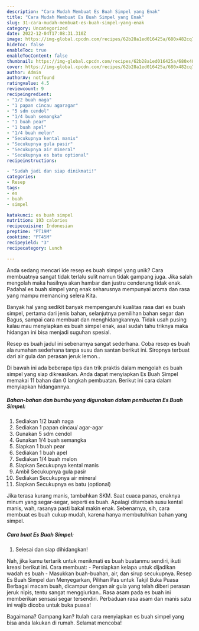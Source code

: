 ```yaml
---
description: "Cara Mudah Membuat Es Buah Simpel yang Enak"
title: "Cara Mudah Membuat Es Buah Simpel yang Enak"
slug: 31-cara-mudah-membuat-es-buah-simpel-yang-enak
category: Uncategorized
date: 2022-12-04T17:08:31.310Z
image: https://img-global.cpcdn.com/recipes/62b28a1ed016425a/680x482cq70/es-buah-simpel-foto-resep-utama.jpg
hideToc: false
enableToc: true
enableTocContent: false
thumbnail: https://img-global.cpcdn.com/recipes/62b28a1ed016425a/680x482cq70/es-buah-simpel-foto-resep-utama.jpg
cover: https://img-global.cpcdn.com/recipes/62b28a1ed016425a/680x482cq70/es-buah-simpel-foto-resep-utama.jpg
author: Admin
authorAv: notfound
ratingvalue: 4.5
reviewcount: 9
recipeingredient:
- "1/2 buah naga"
- "1 papan cincau agaragar"
- "5 sdm cendol"
- "1/4 buah semangka"
- "1 buah pear"
- "1 buah apel"
- "1/4 buah melon"
- "Secukupnya kental manis"
- "Secukupnya gula pasir"
- "Secukupnya air mineral"
- "Secukupnya es batu optional"
recipeinstructions:

- "Sudah jadi dan siap dinikmati!"
categories:
- Resep
tags:
- es
- buah
- simpel

katakunci: es buah simpel 
nutrition: 193 calories
recipecuisine: Indonesian
preptime: "PT19M"
cooktime: "PT45M"
recipeyield: "3"
recipecategory: Lunch

---
```





Anda sedang mencari ide resep es buah simpel yang unik? Cara membuatnya sangat tidak terlalu sulit namun tidak gampang juga. Jika salah mengolah maka hasilnya akan hambar dan justru cenderung tidak enak. Padahal es buah simpel yang enak seharusnya mempunyai aroma dan rasa yang mampu memancing selera Kita.





Banyak hal yang sedikit banyak mempengaruhi kualitas rasa dari es buah simpel, pertama dari jenis bahan, selanjutnya pemilihan bahan segar dan Bagus, sampai cara membuat dan menghidangkannya. Tidak usah pusing kalau mau menyiapkan es buah simpel enak,      asal sudah tahu triknya maka hidangan ini bisa menjadi suguhan spesial.














Resep es buah jadul ini sebenarnya sangat sederhana. Coba resep es buah ala rumahan sederhana tanpa susu dan santan berikut ini. Siropnya terbuat dari air gula dan perasan jeruk lemon..






Di bawah ini ada beberapa tips dan trik praktis dalam mengolah es buah simpel yang siap dikreasikan. Anda dapat menyiapkan Es Buah Simpel memakai 11 bahan dan 0 langkah pembuatan. Berikut ini cara dalam menyiapkan hidangannya.

<!--inarticleads1-->

##### Bahan-bahan dan bumbu yang digunakan dalam pembuatan Es Buah Simpel:

1. Sediakan 1/2 buah naga
1. Sediakan 1 papan cincau/ agar-agar
1. Gunakan 5 sdm cendol
1. Gunakan 1/4 buah semangka
1. Siapkan 1 buah pear
1. Sediakan 1 buah apel
1. Sediakan 1/4 buah melon
1. Siapkan Secukupnya kental manis
1. Ambil Secukupnya gula pasir
1. Sediakan Secukupnya air mineral
1. Siapkan Secukupnya es batu (optional)


Jika terasa kurang manis, tambahkan SKM. Saat cuaca panas, enaknya minum yang segar-segar, seperti es buah. Apalagi ditambah susu kental manis, wah, rasanya pasti bakal makin enak. Sebenarnya, sih, cara membuat es buah cukup mudah, karena hanya membutuhkan bahan yang simpel. 

<!--inarticleads2-->

##### Cara buat Es Buah Simpel:


1. Selesai dan siap dihidangkan!

Nah, jika kamu tertarik untuk menikmati es buah buatanmu sendiri, ikuti kreasi berikut ini. Cara membuat: - Persiapkan kelapa untuk dijadikan wadah es buah - Masukkan buah-buahan, air, dan sirup secukupnya. Resep Es Buah Simpel dan Menyegarkan, Pilihan Pas untuk Takjil Buka Puasa Berbagai macam buah, dicampur dengan air gula yang telah diberi perasan jeruk nipis, tentu sangat menggiurkan.. Rasa asam pada es buah ini memberikan sensasi segar tersendiri. Perbaduan rasa asam dan manis satu ini wajib dicoba untuk buka puasa! 

Bagaimana? Gampang kan? Itulah cara menyiapkan es buah simpel yang bisa anda lakukan di rumah. Selamat mencoba!
